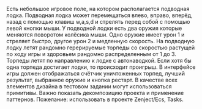 Есть небольшое игровое поле, на котором располагается подводная лодка.
Подводная лодка может перемещаться влево, вправо, вперёд, назад с помощью клавиш w,a,s,d и стрелять перед собой с помощью левой кнопки мыши.
У подводной лодки есть два оружия которые меняются поворотом колёсика мыши.
Одно оружие имеет урон 1 и стреляет быстро, другое урон 2 и медленную скорость.
На подводную лодку летят рандомно герерируемые торпеды со скоростью растущей по ходу игры и здоровьем рандомно распределенным от 1 до 3.
Торпеды летят по направлению к лодке с автонаводкой.
Если хотя бы одна торпеда достигает лодки, то происходит проигрыш.
В интерфейсе игры должен отображаться счётчик уничтоженных торпед, лучший результат, выбранное оружие и кнопка рестарт.
В качестве всех элементов дизайна в тестовом задании могут использоваться примитивы.
Важно показать декомпозицию проекта и применение паттернов.
Пожелание: использовать в проекте Zenject/Ecs, Tasks.